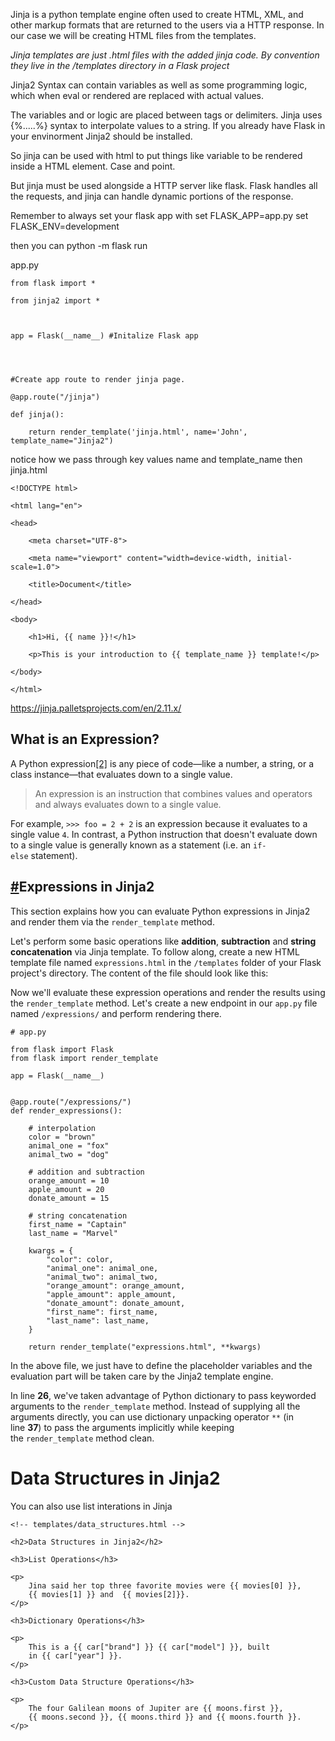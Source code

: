 

Jinja is a python template engine often used to create HTML, XML, and other markup formats that are returned to the users via a HTTP response. In our case we will be creating HTML files from the templates.

*Jinja templates are just .html files with the added jinja code. By convention they live in the /templates directory in a Flask project*




Jinja2 Syntax can contain variables as well as some programming logic, which when eval or rendered are replaced with actual values.

The variables and or logic are placed between tags or delimiters. Jinja uses {%.....%} syntax to interpolate values to a string. If you already have Flask in your envinorment Jinja2 should be installed.




So jinja can be used with html to put things like variable to be rendered inside a HTML element. Case and point. 

But jinja must be used alongside a HTTP server like flask. Flask handles all the requests, and jinja can handle dynamic portions of the response.

Remember to always set your flask app with
set FLASK_APP=app.py
set FLASK_ENV=development


then you can 
python -m flask run


app.py
```
from flask import *

from jinja2 import *

  

app = Flask(__name__) #Initalize Flask app

  
  

#Create app route to render jinja page.

@app.route("/jinja")

def jinja():

    return render_template('jinja.html', name='John', template_name="Jinja2")
```

notice how we pass through key values name and template_name
then 
jinja.html

```
<!DOCTYPE html>

<html lang="en">

<head>

    <meta charset="UTF-8">

    <meta name="viewport" content="width=device-width, initial-scale=1.0">

    <title>Document</title>

</head>

<body>

    <h1>Hi, {{ name }}!</h1>

    <p>This is your introduction to {{ template_name }} template!</p>

</body>

</html>
```


https://jinja.palletsprojects.com/en/2.11.x/

## What is an Expression?

A Python expression[[2]](https://python-web.teclado.com/section07/lectures/04_jinja2_expressions_and_data_structures/#fn2) is any piece of code—like a number, a string, or a class instance—that evaluates down to a single value.

> An expression is an instruction that combines values and operators and always evaluates down to a single value.

For example, `>>> foo = 2 + 2` is an expression because it evaluates to a single value `4`. In contrast, a Python instruction that doesn't evaluate down to a single value is generally known as a statement (i.e. an `if-else` statement).

## [#](https://python-web.teclado.com/section07/lectures/04_jinja2_expressions_and_data_structures/#expressions-in-jinja2)Expressions in Jinja2

This section explains how you can evaluate Python expressions in Jinja2 and render them via the `render_template` method.

Let's perform some basic operations like **addition**, **subtraction** and **string concatenation** via Jinja template. To follow along, create a new HTML template file named `expressions.html` in the `/templates` folder of your Flask project's directory. The content of the file should look like this:

Now we'll evaluate these expression operations and render the results using the `render_template` method. Let's create a new endpoint in our `app.py` file named `/expressions/` and perform rendering there.

```
# app.py

from flask import Flask
from flask import render_template

app = Flask(__name__)


@app.route("/expressions/")
def render_expressions():

    # interpolation
    color = "brown"
    animal_one = "fox"
    animal_two = "dog"

    # addition and subtraction
    orange_amount = 10
    apple_amount = 20
    donate_amount = 15

    # string concatenation
    first_name = "Captain"
    last_name = "Marvel"

    kwargs = {
        "color": color,
        "animal_one": animal_one,
        "animal_two": animal_two,
        "orange_amount": orange_amount,
        "apple_amount": apple_amount,
        "donate_amount": donate_amount,
        "first_name": first_name,
        "last_name": last_name,
    }

    return render_template("expressions.html", **kwargs)
```

In the above file, we just have to define the placeholder variables and the evaluation part will be taken care by the Jinja2 template engine.

In line **26**, we've taken advantage of Python dictionary to pass keyworded arguments to the `render_template` method. Instead of supplying all the arguments directly, you can use dictionary unpacking operator `**` (in line **37**) to pass the arguments implicitly while keeping the `render_template` method clean.



# Data Structures in Jinja2


You can also use list interations in Jinja

```
<!-- templates/data_structures.html -->

<h2>Data Structures in Jinja2</h2>

<h3>List Operations</h3>

<p>
    Jina said her top three favorite movies were {{ movies[0] }},
    {{ movies[1] }} and  {{ movies[2]}}.
</p>

<h3>Dictionary Operations</h3>

<p>
    This is a {{ car["brand"] }} {{ car["model"] }}, built
    in {{ car["year"] }}.
</p>

<h3>Custom Data Structure Operations</h3>

<p>
    The four Galilean moons of Jupiter are {{ moons.first }},
    {{ moons.second }}, {{ moons.third }} and {{ moons.fourth }}.
</p>
```


